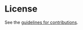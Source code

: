 # License

See the
[guidelines for contributions](https://github.com/VMatrix1900/draft-cats-method-analysis/blob/main/CONTRIBUTING.md).
